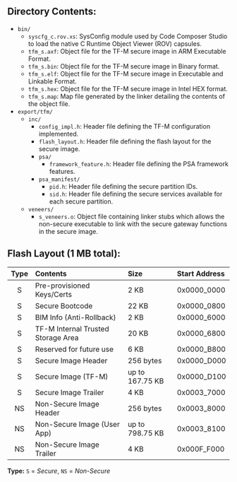 ## Directory Contents:
 - `bin/`
   - `syscfg_c.rov.xs`: SysConfig module used by Code Composer Studio to load the native C
                      Runtime Object Viewer (ROV) capsules.
   - `tfm_s.axf`: Object file for the TF-M secure image in ARM Executable Format.
   - `tfm_s.bin`: Object file for the TF-M secure image in Binary format.
   - `tfm_s.elf`: Object file for the TF-M secure image in Executable and Linkable Format.
   - `tfm_s.hex`: Object file for the TF-M secure image in Intel HEX format.
   - `tfm_s.map`: Map file generated by the linker detailing the contents of the object file.
 - `export/tfm/`
   - `inc/`
     - `config_impl.h`: Header file defining the TF-M configuration implemented.
     - `flash_layout.h`: Header file defining the flash layout for the secure image.
     - `psa/`
       - `framework_feature.h`: Header file defining the PSA framework features.
     - `psa_manifest/`
       - `pid.h`: Header file defining the secure partition IDs.
       - `sid.h`: Header file defining the secure services available for each secure partition.
   - `veneers/`
     - `s_veneers.o`: Object file containing linker stubs which allows the non-secure executable
                    to link with the secure gateway functions in the secure image.


## Flash Layout (1 MB total):

| Type |  Contents                           |  Size            |  Start Address |
|:----:|:------------------------------------|:-----------------|:---------------|
| S    |  Pre-provisioned Keys/Certs         |  2 KB            |  0x0000_0000   |
| S    |  Secure Bootcode                    |  22 KB           |  0x0000_0800   |
| S    |  BIM Info (Anti-Rollback)           |  2 KB            |  0x0000_6000   |
| S    |  TF-M Internal Trusted Storage Area |  20 KB           |  0x0000_6800   |
| S    |  Reserved for future use            |  6 KB            |  0x0000_B800   |
| S    |  Secure Image Header                |  256 bytes       |  0x0000_D000   |
| S    |  Secure Image (TF-M)                |  up to 167.75 KB |  0x0000_D100   |
| S    |  Secure Image Trailer               |  4 KB            |  0x0003_7000   |
| NS   |  Non-Secure Image Header            |  256 bytes       |  0x0003_8000   |
| NS   |  Non-Secure Image (User App)        |  up to 798.75 KB |  0x0003_8100   |
| NS   |  Non-Secure Image Trailer           |  4 KB            |  0x000F_F000   |

**Type:** `S` = *Secure*, `NS` = *Non-Secure*
